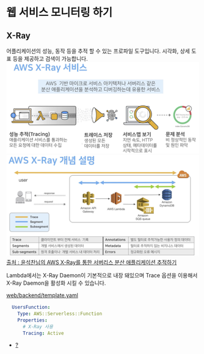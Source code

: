 # 웹 서비스 모니터링 하기

## X-Ray

어플리케이션의 성능, 동작 등을 추적 할 수 있는 프로파일 도구입니다.
시각화, 상세 도표 등을 제공하고 검색이 가능합니다.
![x-ray-summary1](/web/monitoring/images/x-ray-summary1.png)
![x-ray-summary2](/web/monitoring/images/x-ray-summary2.png)
[출처 : 윤석찬님의 AWS X-Ray를 통한 서버리스 분산 애플리케이션 추적하기](https://www.youtube.com/watch?v=BEg__eV1mT8)

Lambda에서는 X-Ray Daemon이 기본적으로 내장 돼있으며 Trace 옵션을 이용해서 X-Ray Daemon을 활성화 시킬 수 있습니다.

[web/backend/template.yaml](../backend/template.yaml)
```yaml
  UsersFunction:                        
    Type: AWS::Serverless::Function
    Properties:
      # X-Ray 사용
      Tracing: Active
``` 



- [?](../)